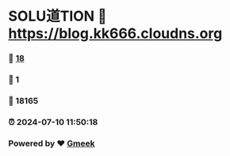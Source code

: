 # SOLU道TION :link: https://blog.kk666.cloudns.org 
### :page_facing_up: [18](https://blog.kk666.cloudns.org/tag.html) 
### :speech_balloon: 1 
### :hibiscus: 18165 
### :alarm_clock: 2024-07-10 11:50:18 
### Powered by :heart: [Gmeek](https://github.com/Meekdai/Gmeek)
